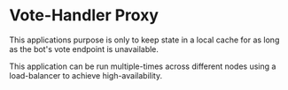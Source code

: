 # Vote-Handler Proxy
This applications purpose is only to keep state in a local cache for 
as long as the bot's vote endpoint is unavailable.

This application can be run multiple-times across different nodes using
a load-balancer to achieve high-availability.